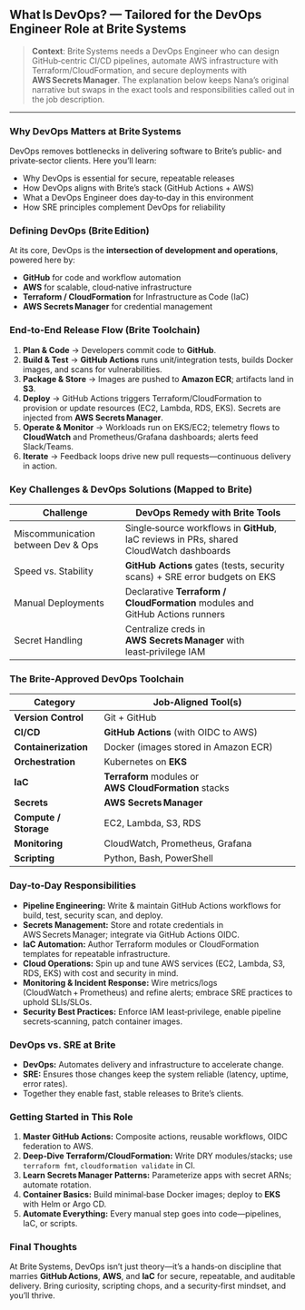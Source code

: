 ## What Is DevOps? — Tailored for the DevOps Engineer Role at **Brite Systems**

> **Context**: Brite Systems needs a DevOps Engineer who can design GitHub‑centric CI/CD pipelines, automate AWS infrastructure with Terraform/CloudFormation, and secure deployments with **AWS Secrets Manager**. The explanation below keeps Nana’s original narrative but swaps in the exact tools and responsibilities called out in the job description.

---

### Why DevOps Matters at Brite Systems
DevOps removes bottlenecks in delivering software to Brite’s public‑ and private‑sector clients. Here you’ll learn:
- Why DevOps is essential for secure, repeatable releases
- How DevOps aligns with Brite’s stack (GitHub Actions + AWS)
- What a DevOps Engineer does day‑to‑day in this environment
- How SRE principles complement DevOps for reliability

### Defining DevOps (Brite Edition)
At its core, DevOps is the **intersection of development and operations**, powered here by:
- **GitHub** for code and workflow automation
- **AWS** for scalable, cloud‑native infrastructure
- **Terraform / CloudFormation** for Infrastructure as Code (IaC)
- **AWS Secrets Manager** for credential management

### End‑to‑End Release Flow (Brite Toolchain)
1. **Plan & Code** → Developers commit code to **GitHub**.
2. **Build & Test** → **GitHub Actions** runs unit/integration tests, builds Docker images, and scans for vulnerabilities.
3. **Package & Store** → Images are pushed to **Amazon ECR**; artifacts land in **S3**.
4. **Deploy** → GitHub Actions triggers Terraform/CloudFormation to provision or update resources (EC2, Lambda, RDS, EKS). Secrets are injected from **AWS Secrets Manager**.
5. **Operate & Monitor** → Workloads run on EKS/EC2; telemetry flows to **CloudWatch** and Prometheus/Grafana dashboards; alerts feed Slack/Teams.
6. **Iterate** → Feedback loops drive new pull requests—continuous delivery in action.

### Key Challenges & DevOps Solutions (Mapped to Brite)
| Challenge | DevOps Remedy with Brite Tools |
|-----------|--------------------------------|
| Miscommunication between Dev & Ops | Single‑source workflows in **GitHub**, IaC reviews in PRs, shared CloudWatch dashboards |
| Speed vs. Stability | **GitHub Actions** gates (tests, security scans) + SRE error budgets on EKS |
| Manual Deployments | Declarative **Terraform / CloudFormation** modules and GitHub Actions runners |
| Secret Handling | Centralize creds in **AWS Secrets Manager** with least‑privilege IAM |

### The Brite‑Approved DevOps Toolchain
| Category | Job‑Aligned Tool(s) |
|----------|---------------------|
| **Version Control** | Git + GitHub |
| **CI/CD** | **GitHub Actions** (with OIDC to AWS)
| **Containerization** | Docker (images stored in Amazon ECR) |
| **Orchestration** | Kubernetes on **EKS** |
| **IaC** | **Terraform** modules or **AWS CloudFormation** stacks |
| **Secrets** | **AWS Secrets Manager** |
| **Compute / Storage** | EC2, Lambda, S3, RDS |
| **Monitoring** | CloudWatch, Prometheus, Grafana |
| **Scripting** | Python, Bash, PowerShell |

### Day‑to‑Day Responsibilities
- **Pipeline Engineering:** Write & maintain GitHub Actions workflows for build, test, security scan, and deploy.
- **Secrets Management:** Store and rotate credentials in AWS Secrets Manager; integrate via GitHub Actions OIDC.
- **IaC Automation:** Author Terraform modules or CloudFormation templates for repeatable infrastructure.
- **Cloud Operations:** Spin up and tune AWS services (EC2, Lambda, S3, RDS, EKS) with cost and security in mind.
- **Monitoring & Incident Response:** Wire metrics/logs (CloudWatch + Prometheus) and refine alerts; embrace SRE practices to uphold SLIs/SLOs.
- **Security Best Practices:** Enforce IAM least‑privilege, enable pipeline secrets‑scanning, patch container images.

### DevOps vs. SRE at Brite
- **DevOps:** Automates delivery and infrastructure to accelerate change.
- **SRE:** Ensures those changes keep the system reliable (latency, uptime, error rates).
- Together they enable fast, stable releases to Brite’s clients.

### Getting Started in This Role
1. **Master GitHub Actions:** Composite actions, reusable workflows, OIDC federation to AWS.
2. **Deep‑Dive Terraform/CloudFormation:** Write DRY modules/stacks; use `terraform fmt`, `cloudformation validate` in CI.
3. **Learn Secrets Manager Patterns:** Parameterize apps with secret ARNs; automate rotation.
4. **Container Basics:** Build minimal‑base Docker images; deploy to **EKS** with Helm or Argo CD.
5. **Automate Everything:** Every manual step goes into code—pipelines, IaC, or scripts.

### Final Thoughts
At Brite Systems, DevOps isn’t just theory—it’s a hands‑on discipline that marries **GitHub Actions**, **AWS**, and **IaC** for secure, repeatable, and auditable delivery. Bring curiosity, scripting chops, and a security‑first mindset, and you’ll thrive.

